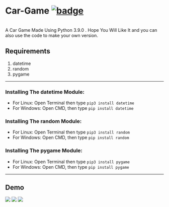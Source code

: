 # Car-Game [![badge](https://user-images.githubusercontent.com/53147926/126813493-eac8e014-e46c-46e1-b1ce-49a7e38144fd.png)](https://forthebadge.com)

<br>
A Car Game Made Using Python 3.9.0 .
Hope You Will Like It and you can also use the code to make your own version.

## Requirements
1.  datetime
2.  random
3.  pygame

---

### Installing The datetime Module:
* For Linux: Open Terminal then type ```pip3 install datetime```
* For Windows: Open CMD, then type ```pip install datetime```

### Installing The random Module:
* For Linux: Open Terminal then type ```pip3 install random```
* For Windows: Open CMD, then type ```pip install random```

### Installing The pygame Module:
* For Linux: Open Terminal then type ```pip3 install pygame```
* For Windows: Open CMD, then type ```pip install pygame```

---
## Demo
<img src="Demo.png">

<img src="Demo1.png">

<img src="Demo2.png">
